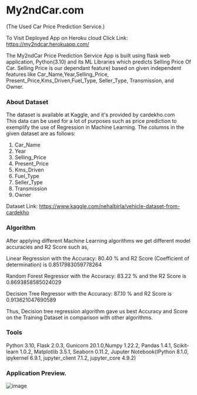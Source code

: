 # My2ndCar.com 
(The Used Car Price Prediction Service.)

To Visit Deployed App on Heroku cloud Click Link: https://my2ndcar.herokuapp.com/

The My2ndCar Price Prediction Service App is built using flask web application, Python(3.10) and its ML Libraries which predicts Selling Price Of Car.
Selling Price is our dependant feature) based on given independent features like Car_Name,Year,Selling_Price, Present_Price,Kms_Driven,Fuel_Type, Seller_Type, Transmission, and Owner. 

### About Dataset
The dataset is available at Kaggle, and it's provided by cardekho.com  
This data can be used for a lot of purposes such as price prediction to exemplify the use of Regression in Machine Learning.
The columns in the given dataset are as follows:
1. Car_Name
2. Year
3. Selling_Price
4. Present_Price
5. Kms_Driven
6. Fuel_Type
7. Seller_Type
8. Transmission
9. Owner

Dataset Link: https://www.kaggle.com/nehalbirla/vehicle-dataset-from-cardekho

### Algorithm 

After applying different Machine Learning algorithms we get different model accuracies and R2 Score such as,

Linear Regression with the Accuracy: 80.40 % and R2 Score (Coefficient of determination) is 0.8517983059778264

Random Forest Regressor with the Accuracy: 83.22 % and the R2 Score is 0.8693858585024029

Decision Tree Regressor with the Accuracy: 87.10 % and R2 Score is 0.913621047690589 

Thus, Decision tree regression algorithm gave us best Accuracy and Score on the Training Dataset in comparison with other algorithms.

### Tools 

Python 3.10, Flask 2.0.3, Gunicorn 20.1.0,Numpy 1.22.2, Pandas 1.4.1, Scikit-learn 1.0.2, Matplotlib 3.5.1, Seaborn 0.11.2, Juputer Notebook(IPython 8.1.0, ipykernel 6.9.1, jupyter_client 7.1.2, jupyter_core 4.9.2)

### Application Preview.

![image](https://user-images.githubusercontent.com/86619476/157186601-7f0db898-06ad-4a93-9fc6-a8ccf5d3b81f.png)


